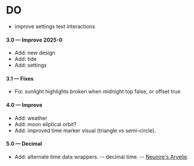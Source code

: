 # DO

- improve settings text interactions

#### 3.0 &mdash; Improve 2025-0

- Add: new design
- Add: tide
- Add: settings

#### 3.1 &mdash; Fixes

- Fix: sunlight highlights broken when midnight top false, or offset true

#### 4.0 &mdash; Improve

- Add: weather
- Add: moon eliptical orbit?
- Add: improved time marker visual (triangle vs semi-circle).

#### 5.0 &mdash; Decimal

- Add: alternate time data wrappers.
-- decimal time.
-- [Neuoire's Arvelie](https://wiki.xxiivv.com/site/time.html).